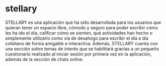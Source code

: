 # stellary
STELLARY es una aplicación que ha sido desarrollada para los usuarios que
quieran tener un espacio libre, cómodo y seguro para poder escribir cómo
les ha ido el día, calificar cómo se sienten, qué actividades han hecho o
simplemente utilizarlo como vía de desahogo para escribir el día a día
cotidiano de forma amigable e interactiva. Además, STELLARY cuenta con
una sección sobre temas de interés que se habilitará gracias a un pequeño
cuestionario realizado al iniciar sesión por primera vez en la aplicación,
además de la sección de chats online.
